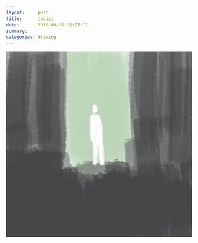 ```yaml
---
layout:     post
title:      taoist
date:       2019-08-31 15:27:11
summary:    
categories: drawing
---
```

![taoist](/images/diary/taoist.png ".")
